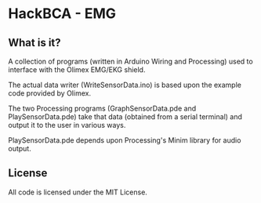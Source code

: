 HackBCA - EMG
=============

## What is it?
A collection of programs (written in Arduino Wiring and Processing) used to interface with the Olimex EMG/EKG shield.

The actual data writer (WriteSensorData.ino) is based upon the example code provided by Olimex.

The two Processing programs (GraphSensorData.pde and PlaySensorData.pde) take that data (obtained from a serial terminal) and output it to the user in various ways.

PlaySensorData.pde depends upon Processing's Minim library for audio output.

## License
All code is licensed under the MIT License.